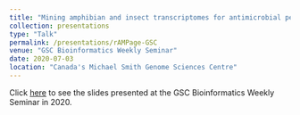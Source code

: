 ```yaml
---
title: "Mining amphibian and insect transcriptomes for antimicrobial peptides"
collection: presentations
type: "Talk"
permalink: /presentations/rAMPage-GSC
venue: "GSC Bioinformatics Weekly Seminar"
date: 2020-07-03
location: "Canada's Michael Smith Genome Sciences Centre"
---
```


Click [here](https://github.com/dy-lin/msc-thesis/blob/master/BioTalk_2020July3.pdf) to see the slides presented at the GSC Bioinformatics Weekly Seminar in 2020. 
